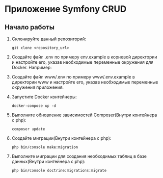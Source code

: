 # Приложение Symfony CRUD

## Начало работы

1. Склонируйте данный репозиторий:

   ```shell
   git clone <repository_url>
   
2. Создайте файл .env по примеру env.example в корневой директории и настройте его, указав необходимые переменные окружения для Docker. Например:
3. Создайте файл www/.env по примеру www/.env.example в директории www и настройте его, указав необходимые переменные окружения приложения.
4. Запустите Docker контейнеры:

   ```shell
   docker-compose up -d
   
5. Выполните обновление зависимостей Composer(Внутри контейнера с php):
   ```
   composer update
   ```

6. Создайте миграции(Внутри контейнера с php):
   ```
   php bin/console make:migration
   ```

7. Выполните миграции для создания необходимых таблиц в базе данных(Внутри контейнера с php):
   ```
   php bin/console doctrine:migrations:migrate
   ```